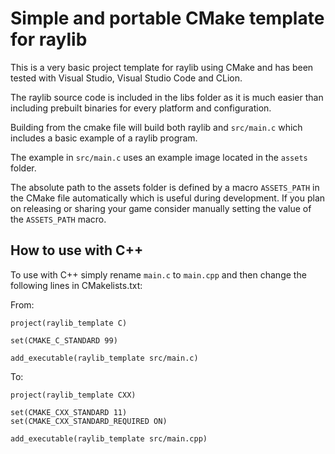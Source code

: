 # Simple and portable CMake template for raylib

This is a very basic project template for raylib using CMake and has been tested with Visual Studio, Visual Studio Code and CLion.

The raylib source code is included in the libs folder as it is much easier than including prebuilt binaries for every platform and configuration.

Building from the cmake file will build both raylib and `src/main.c` which includes a basic example of a raylib program.

The example in `src/main.c` uses an example image located in the `assets` folder.

The absolute path to the assets folder is defined by a macro `ASSETS_PATH` in the CMake file automatically which is useful during development. If you plan on releasing or sharing your game consider manually setting the value of the `ASSETS_PATH` macro.

## How to use with C++
To use with C++ simply rename `main.c` to `main.cpp` and then change the following lines in CMakelists.txt:

From:
```
project(raylib_template C)

set(CMAKE_C_STANDARD 99)

add_executable(raylib_template src/main.c)
```

To:
```
project(raylib_template CXX)

set(CMAKE_CXX_STANDARD 11)
set(CMAKE_CXX_STANDARD_REQUIRED ON)

add_executable(raylib_template src/main.cpp)
```
